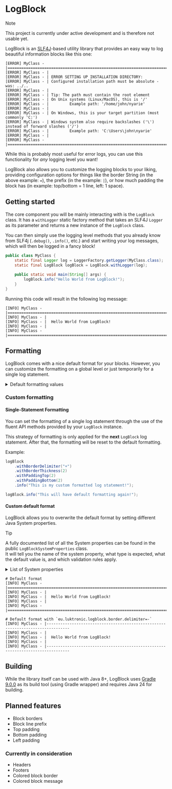 # LogBlock

> [!NOTE]
> This project is currently under active development and is therefore not usable yet.

LogBlock is an [SLF4J](https://github.com/qos-ch/slf4j)-based utility library that provides an easy way to log 
beautiful information blocks like this one:

```text
[ERROR] MyClass - |=======================================================================================
[ERROR] MyClass - |
[ERROR] MyClass - |	ERROR SETTING UP INSTALLATION DIRECTORY:
[ERROR] MyClass - |	Configured installation path must be absolute - was: ../..
[ERROR] MyClass - |
[ERROR] MyClass - |	Tip: The path must contain the root element
[ERROR] MyClass - |	On Unix systems (Linux/MacOS), this is '/'
[ERROR] MyClass - |	        Example path: '/home/john/nyarie'
[ERROR] MyClass - |
[ERROR] MyClass - |	On Windows, this is your target partition (most commonly 'C:')
[ERROR] MyClass - |	Windows system also require backslashes ('\') instead of forward slashes ('/')
[ERROR] MyClass - |	        Example path: 'C:\Users\john\nyarie'
[ERROR] MyClass - |
[ERROR] MyClass - |=======================================================================================
```

While this is probably most useful for error logs, you can use this functionality for *any* logging level you want!

LogBlock also allows you to customize the logging blocks to your liking, providing configuration options for things like the border String
(in the above example: `=`), the prefix (in the example: `|`), or how much padding the block has (in example: top/bottom = 1 line, left: 1 space).

## Getting started

The core component you will be mainly interacting with is the `LogBlock` class.
It has a `withLogger` static factory method that takes 
an SLF4J `Logger` as its parameter and returns a new instance of the `LogBlock` class. 

You can then simply use the logging level methods that you already know from SLF4j
(`.debug()`, `.info()`, etc.) and start writing your log messages, which will then be 
logged in a fancy block!

```java
public class MyClass {
    static final Logger log = LoggerFactory.getLogger(MyClass.class);
    static final LogBlock logBlock = LogBlock.withLogger(log);
    
    public static void main(String[] args) {
        logBlock.info("Hello World from LogBlock!");
    }
}
```

Running this code will result in the following log message:

```text
[INFO] MyClass - |================================================================================
[INFO] MyClass - |
[INFO] MyClass - |  Hello World from LogBlock!
[INFO] MyClass - |
[INFO] MyClass - |================================================================================
```

## Formatting

LogBlock comes with a nice default format for your blocks.
However, you can customize the formatting on a global level or just temporarily for a single log statement.

<details>
<summary>Default formatting values</summary>

- Border delimiter: `=`
- Border length: `80`
- Border thickness: `1`
- Line prefix: `|`
- Padding left: `2`
- Padding top: `1`
- Padding bottom: `1`

</details>

### Custom formatting

#### Single-Statement Formatting

You can set the formatting of a single log statement through the use of 
the fluent API methods provided by your `LogBlock` instance.

This strategy of formatting is only applied for the **next** `LogBlock` log statement.
After that, the formatting will be reset to the default formatting.

Example:
```java
logBlock
    .withBorderDelimiter("+")
    .withBorderThickness(2)
    .withPaddingTop(2)
    .withPaddingBottom(2)
    .info("This is my custom formatted log statement!");

logBlock.info("This will have default formatting again!");
```
#### Custom default format

LogBlock allows you to overwrite the default format by setting 
different Java System properties.

> [!TIP]
> A fully documented list of all the System properties can be 
> found in the public `LogBlockSystemProperties` class.   
> It will tell you the name of the system property, what type is expected, 
> what the default value is, and which validation rules apply.
> <details>
> <summary>List of System properties</summary>
> - `eu.luktronic.logblock.border.delimiter`
> - `eu.luktronic.logblock.border.length`
> - `eu.luktronic.logblock.border.thickness`
> - `eu.luktronic.logblock.line-prefix`
> - `eu.luktronic.logblock.padding.left`
> - `eu.luktronic.logblock.padding.top`
> - `eu.luktronic.logblock.padding.bottom`
> </details>

```text
# Default format
[INFO] MyClass - |================================================================================
[INFO] MyClass - |
[INFO] MyClass - |  Hello World from LogBlock!
[INFO] MyClass - |
[INFO] MyClass - |================================================================================

# Default format with `eu.luktronic.logblock.border.delimiter=-`
[INFO] MyClass - |--------------------------------------------------------------------------------
[INFO] MyClass - |
[INFO] MyClass - |  Hello World from LogBlock!
[INFO] MyClass - |
[INFO] MyClass - |--------------------------------------------------------------------------------
```

## Building

While the library itself can be used with Java 8+, LogBlock uses [Gradle 9.0.0](https://gradle.org/releases/#9.0.0) 
as its build tool (using Gradle wrapper) and requires Java 24 for building.

## Planned features

- Block borders
- Block line prefix
- Top padding
- Bottom padding
- Left padding

### Currently in consideration

- Headers
- Footers
- Colored block border
- Colored block message
